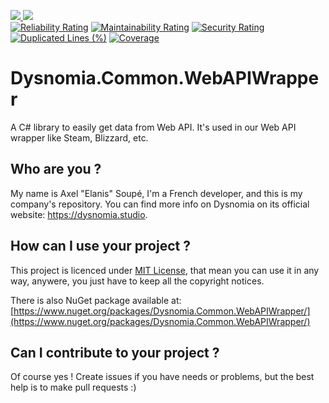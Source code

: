 [
![](https://img.shields.io/nuget/dt/Dysnomia.Common.WebAPIWrapper?label=NuGet%20Downloads)
![](https://img.shields.io/nuget/v/Dysnomia.Common.WebAPIWrapper?label=NuGet%20Version)
](https://nuget.org/packages/Dysnomia.Common.WebAPIWrapper)  
[![Reliability Rating](https://sonar.dysnomia.studio/api/project_badges/measure?project=dysnomia-common-webapiwrapper&metric=reliability_rating)](https://sonar.dysnomia.studio/dashboard?id=dysnomia-common-webapiwrapper) [![Maintainability Rating](https://sonar.dysnomia.studio/api/project_badges/measure?project=dysnomia-common-webapiwrapper&metric=sqale_rating)](https://sonar.dysnomia.studio/dashboard?id=dysnomia-common-webapiwrapper) [![Security Rating](https://sonar.dysnomia.studio/api/project_badges/measure?project=dysnomia-common-webapiwrapper&metric=security_rating)](https://sonar.dysnomia.studio/dashboard?id=dysnomia-common-webapiwrapper)  
[![Duplicated Lines (%)](https://sonar.dysnomia.studio/api/project_badges/measure?project=dysnomia-common-webapiwrapper&metric=duplicated_lines_density)](https://sonar.dysnomia.studio/dashboard?id=dysnomia-common-webapiwrapper) [![Coverage](https://sonar.dysnomia.studio/api/project_badges/measure?project=dysnomia-common-webapiwrapper&metric=coverage)](https://sonar.dysnomia.studio/dashboard?id=dysnomia-common-webapiwrapper)


# Dysnomia.Common.WebAPIWrapper
A C# library to easily get data from Web API. It's used in our Web API wrapper like Steam, Blizzard, etc.

## Who are you ?
My name is Axel "Elanis" Soupé, I'm a French developer, and this is my company's repository. You can find more info on Dysnomia on its official website: https://dysnomia.studio.

## How can I use your project ?

This project is licenced under [MIT License](https://opensource.org/licenses/MIT), that mean you can use it in any way, anywere, you just have to keep all the copyright notices.

There is also NuGet package available at: [https://www.nuget.org/packages/Dysnomia.Common.WebAPIWrapper/](https://www.nuget.org/packages/Dysnomia.Common.WebAPIWrapper/)

## Can I contribute to your project ?
Of course yes ! Create issues if you have needs or problems, but the best help is to make pull requests :)
